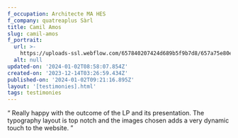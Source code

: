 ```yaml
---
f_occupation: Architecte MA HES
f_company: quatreaplus Sàrl
title: Camil Amos
slug: camil-amos
f_portrait:
  url: >-
    https://uploads-ssl.webflow.com/657840207424d689b5f9b7d8/657a75e80e8144ca4467f208_camil.png
  alt: null
updated-on: '2024-01-02T08:58:07.854Z'
created-on: '2023-12-14T03:26:59.434Z'
published-on: '2024-01-02T09:21:16.895Z'
layout: '[testimonies].html'
tags: testimonies
---
```


“ Really happy with the outcome of the LP and its presentation. The typography layout is top notch and the images chosen adds a very dynamic touch to the website. ”
